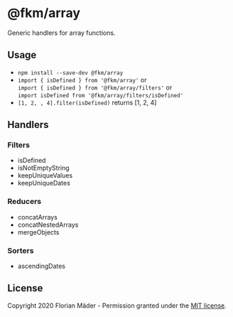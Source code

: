 # @fkm/array
Generic handlers for array functions.

## Usage
* `npm install --save-dev @fkm/array`
* `import { isDefined } from '@fkm/array'` or  
  `import { isDefined } from '@fkm/array/filters'` or  
  `import isDefined from '@fkm/array/filters/isDefined'`
* `[1, 2, , 4].filter(isDefined)` returns [1, 2, 4]

## Handlers
### Filters
* isDefined
* isNotEmptyString
* keepUniqueValues
* keepUniqueDates

### Reducers
* concatArrays
* concatNestedArrays
* mergeObjects

### Sorters
* ascendingDates

## License
Copyright 2020 Florian Mäder - Permission granted under the [MIT license](LICENSE).
